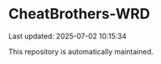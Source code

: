 # CheatBrothers-WRD

Last updated: 2025-07-02 10:15:34

This repository is automatically maintained.
